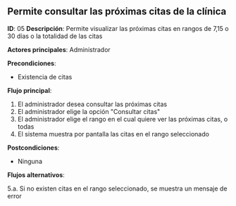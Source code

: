 ## Permite consultar las próximas citas de la clínica

**ID**: 05
**Descripción**: Permite visualizar las próximas citas en rangos de 7,15 o 30 días o la totalidad de las citas

**Actores principales**: Administrador

**Precondiciones**:
* Existencia de citas

**Flujo principal**:
1. El administrador desea consultar las próximas citas
2. El administrador elige la opción "Consultar citas"
3. El administrador elige el rango en el cual quiere ver las próximas citas, o todas
4. El sistema muestra por pantalla las citas en el rango seleccionado

**Postcondiciones**:

* Ninguna

**Flujos alternativos**:

5.a. Si no existen citas en el rango seleccionado, se muestra un mensaje de error
